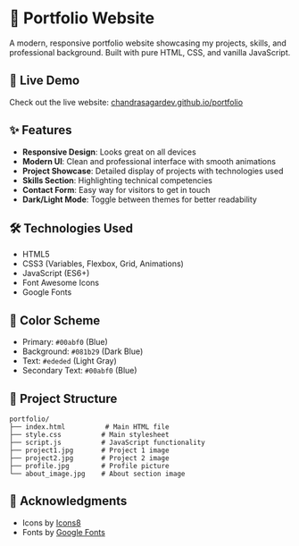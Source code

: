 # 🌟 Portfolio Website

A modern, responsive portfolio website showcasing my projects, skills, and professional background. Built with pure HTML, CSS, and vanilla JavaScript.

## 🚀 Live Demo

Check out the live website: [chandrasagardev.github.io/portfolio](https://chandrasagardev.github.io/portfolio/)

## ✨ Features

- **Responsive Design**: Looks great on all devices
- **Modern UI**: Clean and professional interface with smooth animations
- **Project Showcase**: Detailed display of projects with technologies used
- **Skills Section**: Highlighting technical competencies
- **Contact Form**: Easy way for visitors to get in touch
- **Dark/Light Mode**: Toggle between themes for better readability

## 🛠️ Technologies Used

- HTML5
- CSS3 (Variables, Flexbox, Grid, Animations)
- JavaScript (ES6+)
- Font Awesome Icons
- Google Fonts

## 🎨 Color Scheme

- Primary: `#00abf0` (Blue)
- Background: `#081b29` (Dark Blue)
- Text: `#ededed` (Light Gray)
- Secondary Text: `#00abf0` (Blue)

## 📁 Project Structure

```
portfolio/
├── index.html          # Main HTML file
├── style.css          # Main stylesheet
├── script.js          # JavaScript functionality
├── project1.jpg       # Project 1 image
├── project2.jpg       # Project 2 image
├── profile.jpg        # Profile picture
└── about_image.jpg    # About section image
```

## 🙏 Acknowledgments

- Icons by [Icons8](https://icons8.com/)
- Fonts by [Google Fonts](https://fonts.google.com/)